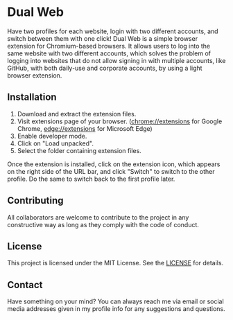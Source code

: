 # Dual Web
Have two profiles for each website, login with two different accounts, and switch between them with one click!
Dual Web is a simple browser extension for Chromium-based browsers. It allows users to log into the same website with two
different accounts, which solves the problem of logging into websites that do not allow signing in with multiple accounts,
like GitHub, with both daily-use and corporate accounts, by using a light browser extension.

## Installation
1. Download and extract the extension files.
2. Visit extensions page of your browser. ([chrome://extensions](chrome://extensions) for Google Chrome, [edge://extensions](edge://extensions) for Microsoft Edge)
3. Enable developer mode.
4. Click on "Load unpacked".
5. Select the folder containing extension files.  

Once the extension is installed, click on the extension icon, which appears on the right side of the URL bar, and
click "Switch" to switch to the other profile. Do the same to switch back to the first profile later.

## Contributing
All collaborators are welcome to contribute to the project in any constructive way as long as they comply with the
code of conduct.

## License
This project is licensed under the MIT License. See the [LICENSE](/LICENSE) for details.

## Contact
Have something on your mind? You can always reach me via email or social media addresses given in my profile info for any suggestions and questions.
